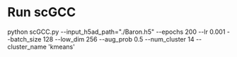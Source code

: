 # Run scGCC
python scGCC.py --input_h5ad_path="./Baron.h5" --epochs 200 --lr 0.001 --batch_size 128 --low_dim 256 --aug_prob 0.5 --num_cluster 14 --cluster_name 'kmeans' 
